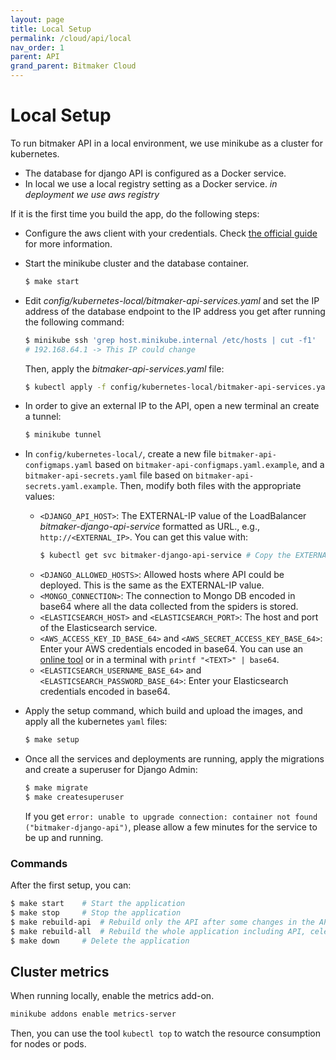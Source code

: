 ```yaml
---
layout: page
title: Local Setup
permalink: /cloud/api/local
nav_order: 1
parent: API
grand_parent: Bitmaker Cloud
---
```


# Local Setup

To run bitmaker API in a local environment, we use minikube as a cluster for kubernetes. 
- The database for django API is configured as a Docker service.
- In local we use a local registry setting as a Docker service. *in deployment we use aws registry*

If it is the first time you build the app, do the following steps:

- Configure the aws client with your credentials. Check [the official guide](https://docs.aws.amazon.com/cli/latest/userguide/cli-configure-quickstart.html) for more information.

- Start the minikube cluster and the database container.
  ```bash
  $ make start
  ```

- Edit _config/kubernetes-local/bitmaker-api-services.yaml_ and set the IP address of the database endpoint to the IP address you get after running the following command:
  ```bash
  $ minikube ssh 'grep host.minikube.internal /etc/hosts | cut -f1'
  # 192.168.64.1 -> This IP could change
  ```
  Then, apply the _bitmaker-api-services.yaml_ file:
  ```bash
  $ kubectl apply -f config/kubernetes-local/bitmaker-api-services.yaml
  ```
  
- In order to give an external IP to the API, open a new terminal an create a tunnel:
  ```bash
  $ minikube tunnel
  ```

- In `config/kubernetes-local/`, create a new file `bitmaker-api-configmaps.yaml` based on `bitmaker-api-configmaps.yaml.example`,
  and a `bitmaker-api-secrets.yaml` file based on `bitmaker-api-secrets.yaml.example`.
  Then, modify both files with the appropriate values:
  - `<DJANGO_API_HOST>`: The EXTERNAL-IP value of the LoadBalancer _bitmaker-django-api-service_ formatted as URL., e.g., `http://<EXTERNAL_IP>`. You can get this value with:
	```bash
	$ kubectl get svc bitmaker-django-api-service # Copy the EXTERNAL-IP
	```
  - `<DJANGO_ALLOWED_HOSTS>`: Allowed hosts where API could be deployed. This is the same as the EXTERNAL-IP value.
  - `<MONGO_CONNECTION>`: The connection to Mongo DB encoded in base64 where all the data collected from the spiders is stored.
  - `<ELASTICSEARCH_HOST>` and `<ELASTICSEARCH_PORT>`: The host and port of the Elasticsearch service.
  - `<AWS_ACCESS_KEY_ID_BASE_64>` and `<AWS_SECRET_ACCESS_KEY_BASE_64>`: Enter your AWS credentials encoded in base64.
            You can use an [online tool](https://www.base64encode.org/) or in a terminal with `printf "<TEXT>" | base64`.
  - `<ELASTICSEARCH_USERNAME_BASE_64>` and `<ELASTICSEARCH_PASSWORD_BASE_64>`: Enter your Elasticsearch credentials encoded in base64.

- Apply the setup command, which build and upload the images, and apply all the kubernetes `yaml` files:
  ```bash
  $ make setup
  ```

- Once all the services and deployments are running, apply the migrations and create a superuser for Django Admin:
  ```bash
  $ make migrate
  $ make createsuperuser
  ```
  If you get `error: unable to upgrade connection: container not found ("bitmaker-django-api")`, please allow a few minutes
  for the service to be up and running.

<h3> Commands </h3>

After the first setup, you can:
```bash
$ make start    # Start the application
$ make stop     # Stop the application
$ make rebuild-api  # Rebuild only the API after some changes in the API
$ make rebuild-all  # Rebuild the whole application including API, celery beat & worker, and redis
$ make down     # Delete the application
```

## Cluster metrics

When running locally, enable the metrics add-on.
```bash
minikube addons enable metrics-server
```

Then, you can use the tool `kubectl top` to watch the resource consumption for nodes or pods.
